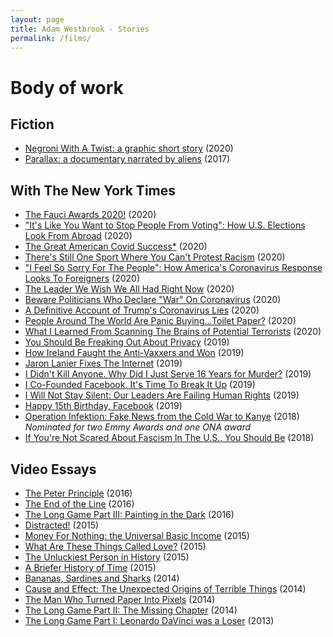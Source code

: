 ```yaml
---
layout: page
title: Adam Westbrook - Stories
permalink: /films/
---
```

# Body of work

## Fiction

- [Negroni With A Twist: a graphic short story](http://adamwestbrook.co.uk/parallax) (2020)
- [Parallax: a documentary narrated by aliens](http://adamwestbrook.co.uk/parallax) (2017)

## With The New York Times

- [The Fauci Awards 2020!](https://www.nytimes.com/2020/11/25/opinion/fauci-public-health-awards.html) (2020)
- ["It's Like You Want to Stop People From Voting": How U.S. Elections Look From Abroad](https://www.nytimes.com/video/opinion/100000007423440/elections-foreign-voter-reaction.html) (2020)
- [The Great American Covid Success*](https://www.nytimes.com/video/opinion/100000007352441/us-coronavirus-response-asia.html) (2020)
- [There's Still One Sport Where You Can't Protest Racism](https://www.nytimes.com/2020/09/07/opinion/gwen-berry-olympics-protest.html) (2020)
- ["I Feel So Sorry For The People": How America's Coronavirus Response Looks To Foreigners](https://www.nytimes.com/2020/07/27/opinion/covid-19-global-response.html) (2020)
- [The Leader We Wish We All Had Right Now](https://www.nytimes.com/2020/05/05/opinion/coronavirus-ohio-amy-acton.html) (2020)
- [Beware Politicians Who Declare "War" On Coronavirus](https://www.nytimes.com/2020/04/20/opinion/coronavirus-war-politicians.html) (2020)
- [A Definitive Account of Trump's Coronavirus Lies](https://www.nytimes.com/2020/03/18/opinion/trump-lies-about-coronavirus.html) (2020)
- [People Around The World Are Panic Buying...Toilet Paper?](https://www.nytimes.com/video/opinion/100000007029344/why-toilet-paper-coronavirus.html) (2020)
- [What I Learned From Scanning The Brains of Potential Terrorists](https://www.nytimes.com/2020/03/02/opinion/domestic-terrorism-jihadists.html) (2020)
- [You Should Be Freaking Out About Privacy](https://www.nytimes.com/video/opinion/100000006794185/privacy-surveillance-video.html) (2019)
- [How Ireland Faught the Anti-Vaxxers and Won](https://www.nytimes.com/video/opinion/100000006841148/medical-misinformation-vaccines.html) (2019)
- [Jaron Lanier Fixes The Internet](https://nytimes.com/datadignity) (2019)
- [I Didn't Kill Anyone. Why Did I Just Serve 16 Years for Murder?](https://www.nytimes.com/video/opinion/100000006616407/felony-murder-rule-adnan-khan.html?playlistId=1194811622182) (2019)
- [I Co-Founded Facebook. It's Time To Break It Up](https://www.nytimes.com/video/opinion/100000006480848/chris-hughes-facebook-zuckerberg.html) (2019)
- [I Will Not Stay Silent: Our Leaders Are Failing Human Rights](https://www.nytimes.com/video/opinion/100000006306143/un-human-rights-violations.html) (2019)
- [Happy 15th Birthday, Facebook](https://www.youtube.com/watch?v=GDMYgzfLi5g) (2019)
- [Operation Infektion: Fake News from the Cold War to Kanye](http://adamwestbrook.co.uk/operation-infektion) (2018)
_Nominated for two Emmy Awards and one ONA award_
- [If You're Not Scared About Fascism In The U.S., You Should Be](https://www.nytimes.com/2018/10/15/opinion/fascists-leaders-america-trump.html) (2018)

## Video Essays

- [The Peter Principle](https://vimeo.com/163389806) (2016)
- [The End of the Line](https://vimeo.com/157044515) (2016)
- [The Long Game Part III: Painting in the Dark](https://vimeo.com/151128399) (2016)
- [Distracted!](https://www.youtube.com/watch?v=an4eFdqYPlI) (2015)
- [Money For Nothing: the Universal Basic Income](https://www.youtube.com/watch?v=Pgssy3AkVRc) (2015)
- [What Are These Things Called Love?](https://www.youtube.com/watch?v=cZaMpv5YvXQ) (2015)
- [The Unluckiest Person in History](https://www.youtube.com/watch?v=K8aeNURHx3Q) (2015)
- [A Briefer History of Time](https://www.youtube.com/watch?v=fD58Bt2gj78) (2015)
- [Bananas, Sardines and Sharks](https://vimeo.com/116605178) (2014)
- [Cause and Effect: The Unexpected Origins of Terrible Things](https://vimeo.com/105681474) (2014)
- [The Man Who Turned Paper Into Pixels](https://vimeo.com/98345492) (2014)
- [The Long Game Part II: The Missing Chapter](https://vimeo.com/87448006) (2014)
- [The Long Game Part I: Leonardo DaVinci was a Loser](https://vimeo.com/84022735) (2013)

